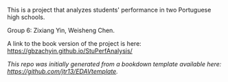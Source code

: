 This is a project that analyzes  students' performance in two Portuguese high schools.

Group 6: Zixiang Yin, Weisheng Chen.

A link to the book version of the project is here:
https://gbzachyin.github.io/StuPerfAnalysis/

*This repo was initially generated from a bookdown template available here: https://github.com/jtr13/EDAVtemplate.*	
